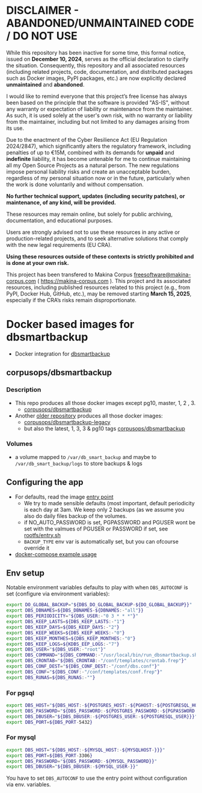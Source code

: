
DISCLAIMER - ABANDONED/UNMAINTAINED CODE / DO NOT USE
=======================================================
While this repository has been inactive for some time, this formal notice, issued on **December 10, 2024**, serves as the official declaration to clarify the situation. Consequently, this repository and all associated resources (including related projects, code, documentation, and distributed packages such as Docker images, PyPI packages, etc.) are now explicitly declared **unmaintained** and **abandoned**.

I would like to remind everyone that this project’s free license has always been based on the principle that the software is provided "AS-IS", without any warranty or expectation of liability or maintenance from the maintainer.
As such, it is used solely at the user's own risk, with no warranty or liability from the maintainer, including but not limited to any damages arising from its use.

Due to the enactment of the Cyber Resilience Act (EU Regulation 2024/2847), which significantly alters the regulatory framework, including penalties of up to €15M, combined with its demands for **unpaid** and **indefinite** liability, it has become untenable for me to continue maintaining all my Open Source Projects as a natural person.
The new regulations impose personal liability risks and create an unacceptable burden, regardless of my personal situation now or in the future, particularly when the work is done voluntarily and without compensation.

**No further technical support, updates (including security patches), or maintenance, of any kind, will be provided.**

These resources may remain online, but solely for public archiving, documentation, and educational purposes.

Users are strongly advised not to use these resources in any active or production-related projects, and to seek alternative solutions that comply with the new legal requirements (EU CRA).

**Using these resources outside of these contexts is strictly prohibited and is done at your own risk.**

This project has been transfered to Makina Corpus <freesoftware@makina-corpus.com> ( https://makina-corpus.com ). This project and its associated resources, including published resources related to this project (e.g., from PyPI, Docker Hub, GitHub, etc.), may be removed starting **March 15, 2025**, especially if the CRA’s risks remain disproportionate.

# Docker based images for dbsmartbackup

- Docker integration for [dbsmartbackup](https://github.com/kiorky/db_smart_backup)

## corpusops/dbsmartbackup
### Description
- This repo produces all those docker images except pg10, master, 1, 2 , 3.
    - [corpusops/dbsmartbackup](https://hub.docker.com/r/corpusops/dbsmartbackup/)
- Another [older repository](https://github.com/corpusops/setups.dbsmartbackup) produces all those docker images:
    - [corpusops/dbsmartbackup-legacy](https://hub.docker.com/r/corpusops/dbsmartbackup-legacy/)
    - but also the latest, 1, 3, 3 & pg10 tags [corpusops/dbsmartbackup](https://hub.docker.com/r/corpusops/dbsmartbackup/)

### Volumes
- a volume mapped to ``/var/db_smart_backup`` and maybe to ``/var/db_smart_backup/logs`` to store backups & logs

## Configuring the app
- For defaults, read the image [entry point](./rootfs/bin/dbs-entry.sh)
    - We try to made sensible defaults (most important, default periodicity is
      each day at 3am. We keep only 2 backups (as we assume you also do
      daily files backup of the volumes.
    - if NO_AUTO_PASSWORD is set, PGPASSWORD and PGUSER wont be set with the valmues of PGUSER or PASSWORD if set, see [rootfs/entry.sh](./rootfs/entry.sh)
    - ``BACKUP_TYPE`` env var is automatically set, but you can ofcourse override it
- [docker-compose example usage](./docker-compose.sample.yml)

## Env setup

Notable environment variables defaults to play with when ``DBS_AUTOCONF`` is set (configure via environment variables):

```sh
export DO_GLOBAL_BACKUP="${DBS_DO_GLOBAL_BACKUP-${DO_GLOBAL_BACKUP}}"
export DBS_DBNAMES=${DBS_DBNAMES-${DBNAMES:-"all"}}
export DBS_PERIODICITY="${DBS_USER:-"0 3 * * *"}"
export DBS_KEEP_LASTS=${DBS_KEEP_LASTS:-"1"}
export DBS_KEEP_DAYS=${DBS_KEEP_DAYS:-"2"}
export DBS_KEEP_WEEKS=${DBS_KEEP_WEEKS:-"0"}
export DBS_KEEP_MONTHES=${DBS_KEEP_MONTHES:-"0"}
export DBS_KEEP_LOGS=${KDBS_EEP_LOGS:-"7"}
export DBS_USER="${DBS_USER:-"root"}"
export DBS_COMMAND="${DBS_COMMAND:-"/usr/local/bin/run_dbsmartbackup.sh --quiet --no-colors"}"
export DBS_CRONTAB="${DBS_CRONTAB:-"/conf/templates/crontab.frep"}"
export DBS_CONF_DEST="${DBS_CONF_DEST:-"/conf/dbs.conf"}"
export DBS_CONF="${DBS_CONF:-"/conf/templates/conf.frep"}"
export DBS_RUNAS=${DBS_RUNAS:-""}
```

### For pgsql
```sh
export DBS_HOST="${DBS_HOST:-${POSTGRES_HOST:-${PGHOST:-${POSTGRESQL_HOST-}}}}"
export DBS_PASSWORD="${DBS_PASSWORD:-${POSTGRES_PASSWORD:-${PGPASSWORD:-${POSTGRESQL_PASSWORD-}}}}"
export DBS_DBUSER="${DBS_DBUSER:-${POSTGRES_USER:-${POSTGRESQL_USER}}}"
export DBS_PORT=${DBS_PORT-5432}
```

### For mysql
```sh
export DBS_HOST="${DBS_HOST:-${MYSQL_HOST:-${MYSQLHOST-}}}"
export DBS_PORT=${DBS_PORT-3306}
export DBS_PASSWORD="${DBS_PASSWORD:-${MYSQL_PASSWORD}}"
export DBS_DBUSER="${DBS_DBUSER:-${MYSQL_USER-}}"
```

You have to set ``DBS_AUTOCONF`` to use the entry point without configuration via env. variables.

